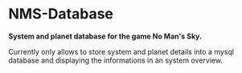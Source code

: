 # NMS-Database

**System and planet database for the game No Man's Sky.**

Currently only allows to store system and planet details into a mysql database and displaying the informations in an system overview.